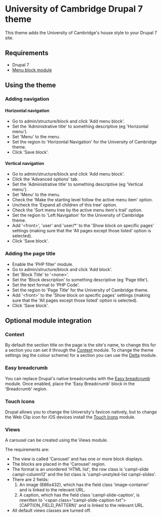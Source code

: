 University of Cambridge Drupal 7 theme
======================================

This theme adds the University of Cambridge's house style to your Drupal 7 site.

Requirements
------------

- Drupal 7
- [Menu block module](https://drupal.org/project/menu_block)

Using the theme
---------------

### Adding navigation

#### Horizontal navigation

- Go to admin/structure/block and click 'Add menu block'.
- Set the 'Administrative title' to something descriptive (eg 'Horizontal menu').
- Set 'Menu' to the menu.
- Set the region to 'Horizontal Navigation' for the University of Cambridge theme.
- Click 'Save block'.

#### Vertical navigation

- Go to admin/structure/block and click 'Add menu block'.
- Click the 'Advanced options' tab.
- Set the 'Administrative title' to something descriptive (eg 'Vertical menu').
- Set 'Menu' to the menu.
- Check the 'Make the starting level follow the active menu item' option.
- Uncheck the 'Expand all children of this tree' option.
- Check the 'Sort menu tree by the active menu item's trail' option.
- Set the region to 'Left Navigation' for the University of Cambridge theme.
- Add '&lt;front&gt;', 'user' and 'user/*' to the 'Show block on specific pages' settings (making sure that the 'All pages except those listed' option is selected).
- Click 'Save block'.

### Adding the page title

- Enable the 'PHP filter' module.
- Go to admin/structure/block and click 'Add block'.
- Set 'Block Title' to '&lt;none&gt;'.
- Set the 'Block description' to something descriptive (eg 'Page title').
- Set the text format to 'PHP Code'.
- Set the region to 'Page Title' for the University of Cambridge theme.
- Add '&lt;front&gt;' to the 'Show block on specific pages' settings (making sure that the 'All pages except those listed' option is selected).
- Click 'Save block'.

Optional module integration
---------------------------

### Context

By default the section title on the page is the site's name, to change this for a section you can set it through the [Context](https://drupal.org/project/context) module. To change the theme settings (eg the colour scheme) for a section you can use the [Delta](https://drupal.org/project/delta) module.

### Easy breadcrumb

You can replace Drupal's native breadcrumbs with the [Easy breadcrumb](https://drupal.org/project/easy_breadcrumb) module. Once enabled, place the 'Easy Breadcrumb' block in the 'Breadcrumb' region.

### Touch Icons

Drupal allows you to change the University's favicon natively, but to change the Web Clip icon for iOS devices install the [Touch Icons](https://drupal.org/project/touch_icons) module.

### Views

A carousel can be created using the Views module.

The requirements are:

- The view is called 'Carousel' and has one or more block displays.
- The blocks are placed in the 'Carousel' region.
- The format is an unordered 'HTML list', the row class is 'campl-slide campl-column12' and the list class is 'campl-unstyled-list campl-slides'.
- There are 2 fields:
    1. An image (886x432), which has the field class 'image-container' and is linked to the relevant URL.
    2. A caption, which has the field class 'campl-slide-caption', is rewritten to '&lt;span class="campl-slide-caption-txt"&gt;[CAPTION_FIELD_PATTERN]</span>' and is linked to the relevant URL.
- All default views classes are turned off.
